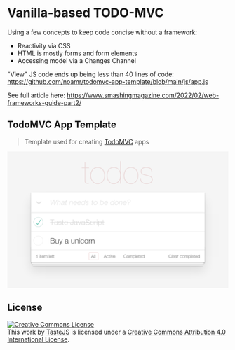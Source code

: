 # Vanilla-based TODO-MVC

Using a few concepts to keep code concise without a framework:
- Reactivity via CSS
- HTML is mostly forms and form elements
- Accessing model via a Changes Channel

"View" JS code ends up being less than 40 lines of code: https://github.com/noamr/todomvc-app-template/blob/main/js/app.js

See full article here: https://www.smashingmagazine.com/2022/02/web-frameworks-guide-part2/



## TodoMVC App Template

> Template used for creating [TodoMVC](http://todomvc.com) apps

![](https://github.com/tastejs/todomvc-app-css/raw/master/screenshot.png)

## License

<a rel="license" href="http://creativecommons.org/licenses/by/4.0/deed.en_US"><img alt="Creative Commons License" style="border-width:0" src="http://i.creativecommons.org/l/by/4.0/80x15.png" /></a><br />This <span xmlns:dct="http://purl.org/dc/terms/" href="http://purl.org/dc/dcmitype/InteractiveResource" rel="dct:type">work</span> by <a xmlns:cc="http://creativecommons.org/ns#" href="http://sindresorhus.com" property="cc:attributionName" rel="cc:attributionURL">TasteJS</a> is licensed under a <a rel="license" href="http://creativecommons.org/licenses/by/4.0/deed.en_US">Creative Commons Attribution 4.0 International License</a>.
